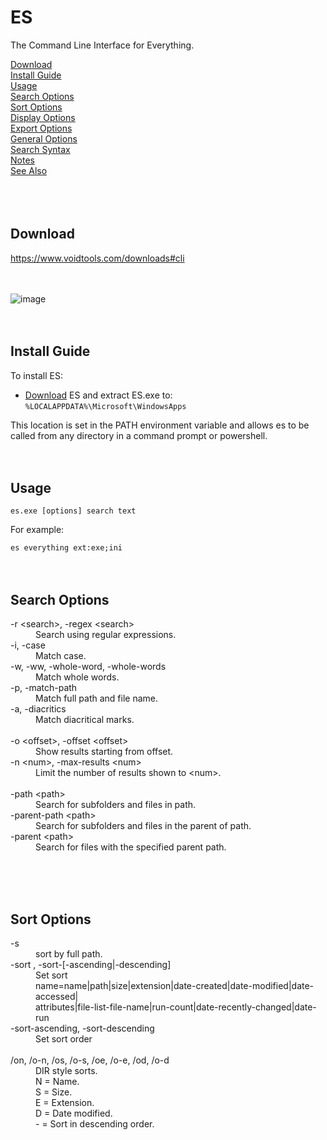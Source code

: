 # ES
The Command Line Interface for Everything.

[Download](#download)<br/>
[Install Guide](#Install-Guide)<br/>
[Usage](#Usage)<br/>
[Search Options](#Search-Options)<br/>
[Sort Options](#Sort-Options)<br/>
[Display Options](#Display-Options)<br/>
[Export Options](#Export-Options)<br/>
[General Options](#General-Options)<br/>
[Search Syntax](#Search-Syntax)<br/>
[Notes](#Notes)<br/>
[See Also](#See-Also)<br/>
<br/><br/><br/>



Download
--------

https://www.voidtools.com/downloads#cli
<br/><br/><br/>



![image](https://github.com/user-attachments/assets/0fcbe74a-c24c-4065-8a14-85757d525212)
<br/><br/><br/>



Install Guide
-------------

To install ES:
*   [Download](#download) ES and extract ES.exe to:<br>
    <code>%LOCALAPPDATA%\Microsoft\WindowsApps</code>

This location is set in the PATH environment variable and allows es to be called from any directory in a command prompt or powershell.
<br/><br/><br/>



Usage
-----

<code>es.exe [options] search text</code>

For example:

<code>es everything ext:exe;ini</code>
<br/><br/><br/>



Search Options
--------------

<dl>
<dt>-r &lt;search&gt;, -regex &lt;search&gt;</dt>
<dd>Search using regular expressions.</dd>
<dt>-i, -case</dt>
<dd>Match case.</dd>
<dt>-w, -ww, -whole-word, -whole-words</dt>
<dd>Match whole words.</dd>
<dt>-p, -match-path</dt>
<dd>Match full path and file name.</dd>
<dt>-a, -diacritics</dt>
<dd>Match diacritical marks.</dd>
<br/>
<dt>-o &lt;offset&gt;, -offset &lt;offset&gt;</dt>
<dd>Show results starting from offset.</dd>
<dt>-n &lt;num&gt;, -max-results &lt;num&gt;</dt>
<dd>Limit the number of results shown to &lt;num&gt;.</dd>
<br/>
<dt>-path &lt;path&gt;</dt>
<dd>Search for subfolders and files in path.</dd>
<dt>-parent-path &lt;path&gt;</dt>
<dd>Search for subfolders and files in the parent of path.</dd>
<dt>-parent &lt;path&gt;</dt></dd>
<dd>Search for files with the specified parent path.</dd>
</dl>
<br/><br/><br/>



Sort Options
------------

<dl>
<dt>-s</dt>
<dd>sort by full path.</dd>
<dt>-sort <name[-ascending|-descending]>, -sort-<name>[-ascending|-descending]</dt>
<dd>Set sort<br/>
name=name|path|size|extension|date-created|date-modified|date-accessed|<br>
attributes|file-list-file-name|run-count|date-recently-changed|date-run</dd>
<dt>-sort-ascending, -sort-descending</dt>
<dd>Set sort order</dd>
<br/>
<dt>/on, /o-n, /os, /o-s, /oe, /o-e, /od, /o-d</dt>
<dd>DIR style sorts.<br/>
        N = Name.<br/>
        S = Size.<br/>
        E = Extension.<br/>
        D = Date modified.<br/>
        - = Sort in descending order.</dd>
</dl>
<br/><br/><br/>
